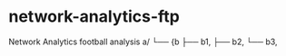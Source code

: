 # network-analytics-ftp
Network Analytics football analysis
a/
└── {b
    ├── b1,
    ├── b2,
    └── b3,
